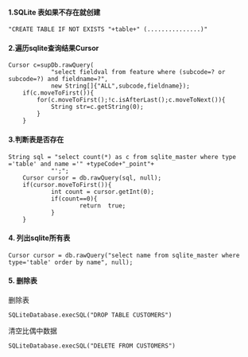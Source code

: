 #### 1.SQLite 表如果不存在就创建 
    "CREATE TABLE IF NOT EXISTS "+table+" (...............)"
#### 2.遍历sqlite查询结果Cursor
    Cursor c=supDb.rawQuery(
				"select fieldval from feature where (subcode=? or subcode=?) and fieldname=?", 
				new String[]{"ALL",subcode,fieldname});
		if(c.moveToFirst()){
			for(c.moveToFirst();!c.isAfterLast();c.moveToNext()){
				String str=c.getString(0);
			}
		}
#### 3.判断表是否存在
    String sql = "select count(*) as c from sqlite_master where type ='table' and name ='" +typeCode+"_point"+
				"';";
        Cursor cursor = db.rawQuery(sql, null);
        if(cursor.moveToFirst()){
                int count = cursor.getInt(0);
                if(count==0){
                        return  true;
                }
        }
#### 4. 列出sqlite所有表

```
Cursor cursor = db.rawQuery("select name from sqlite_master where type='table' order by name", null);
```
#### 5. 删除表
删除表

```
SQLiteDatabase.execSQL("DROP TABLE CUSTOMERS")
```
清空比偶中数据

```
SQLiteDatabase.execSQL("DELETE FROM CUSTOMERS")
```

